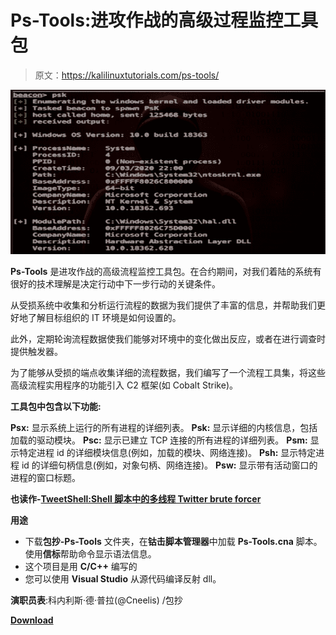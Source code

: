 # Ps-Tools:进攻作战的高级过程监控工具包

> 原文：<https://kalilinuxtutorials.com/ps-tools/>

[![Ps-Tools : An Advanced Process Monitoring Toolkit For Offensive Operations](img//02ca96d3e4abd71780cffc31bf760931.png "Ps-Tools : An Advanced Process Monitoring Toolkit For Offensive Operations")](https://1.bp.blogspot.com/-z_6vqWjBhpw/XpNP-_C5xXI/AAAAAAAAF5Q/tsRkbJ4NuoMwFWPcUF_JlBHCd6GN8iIrACLcBGAsYHQ/s1600/PsK1%25281%2529.png)

**Ps-Tools** 是进攻作战的高级流程监控工具包。在合约期间，对我们着陆的系统有很好的技术理解是决定行动中下一步行动的关键条件。

从受损系统中收集和分析运行流程的数据为我们提供了丰富的信息，并帮助我们更好地了解目标组织的 IT 环境是如何设置的。

此外，定期轮询流程数据使我们能够对环境中的变化做出反应，或者在进行调查时提供触发器。

为了能够从受损的端点收集详细的流程数据，我们编写了一个流程工具集，将这些高级流程实用程序的功能引入 C2 框架(如 Cobalt Strike)。

**工具包中包含以下功能:**

**Psx:** 显示系统上运行的所有进程的详细列表。
**Psk:** 显示详细的内核信息，包括加载的驱动模块。 **Psc:** 显示已建立 TCP 连接的所有进程的详细列表。 **Psm:** 显示特定进程 id 的详细模块信息(例如，加载的模块、网络连接)。
**Psh:** 显示特定进程 id 的详细句柄信息(例如，对象句柄、网络连接)。
**Psw:** 显示带有活动窗口的进程的窗口标题。

**也读作-[TweetShell:Shell 脚本中的多线程 Twitter brute forcer](https://kalilinuxtutorials.com/tweetshell/)**

**用途**

*   下载**包抄-Ps-Tools** 文件夹，在**钴击脚本管理器**中加载 **Ps-Tools.cna** 脚本。使用**信标**帮助命令显示语法信息。
*   这个项目是用 **C/C++** 编写的
*   您可以使用 **Visual Studio** 从源代码编译反射 dll。

**演职员表**:科内利斯·德·普拉(@Cneelis) /包抄

[**Download**](https://github.com/outflanknl/Ps-Tools)